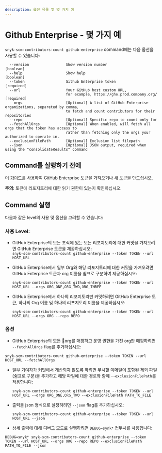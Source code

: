 ```yaml
---
description: 옵션 목록 및 몇 가지 예
---
```


# Github Enterprise - 몇 가지 예

`snyk-scm-contributors-count github-enterprise` command에는 다음 옵션을 사용할 수 있습니다:

```
  --version                 Show version number                        [boolean]
  --help                    Show help                                  [boolean]
  --token                   Github Enterprise token                    [required]
  --url                     Your GitHub host custom URL, 
                            for example, https://ghe.prod.company.org/ [required]
  --orgs                    [Optional] A list of GitHub Enterprise organizations, separeted by comma, 
                            to fetch and count contributors for their repositories              
  --repo                    [Optional] Specific repo to count only for
  --fetchAllOrgs            [Optional] When enabled, will fetch all orgs that the token has access to
                            rather than fetching only the orgs your authorized to operate in.
  --exclusionFilePath       [Optional] Exclusion list filepath
  --json                    [Optional] JSON output, required when using the "consolidateResults" command
```

## **Command를 실행하기 전에**

이 [가이드](https://docs.github.com/en/authentication/keeping-your-account-and-data-secure/creating-a-personal-access-token)를 사용하여 GitHub Enterprise 토큰을 가져오거나 새 토큰을 만드십시오.

**주의:** 토큰에 리포지토리에 대한 읽기 권한이 있는지 확인하십시오.

## Command 실행

다음과 같은 level의 사용 및 옵션을 고려할 수 있습니다:

### 사용 Level:

* GitHub Enterprise의 모든 조직에 있는 모든 리포지토리에 대한 커밋을 가져오려면 GitHub Enterprise 토큰을 제공하십시오:\
  `snyk-scm-contributors-count github-enterprise --token TOKEN --url HOST_URL`
*   GitHub Enterprise에서 일부 Org와 해당 리포지토리에 대한 커밋을 가져오려면 GitHub Enterprise 토큰과 org 이름을 쉼표로 구분하여 제공하십시오:

    ```
    snyk-scm-contributors-count github-enterprise --token TOKEN --url HOST_URL --orgs ORG_ONE,ORG_TWO,ORG_THREE
    ```
*   GitHub Enterprise에서 하나의 리포지토리만 커밋하려면 GitHub Enterprise 토큰, 하나의 Org 이름 및 하나의 리포지토리 이름을 제공하십시오:

    ```
    snyk-scm-contributors-count github-enterprise --token TOKEN --url HOST_URL --orgs ORG --repo REPO
    ```

### 옵션

* GitHub Enterprise의 모든 org를 매핑하고 운영 권한을 가진 org만 매핑하려면 `--fetchAllOrgs` flag를 추가하십시오:

```
snyk-scm-contributors-count github-enterprise --token TOKEN --url HOST_URL --fetchAllOrgs
```

*   일부 기여자가 커밋에서 계산되지 않도록 하려면 무시할 이메일이 포함된 제외 파일(쉼표로 구분)을 추가하고 해당 파일에 대한 경로와 함께 `--exclusionFilePath`를 적용합니다:

    ```
    snyk-scm-contributors-count github-enterprise --token TOKEN --url HOST_URL --orgs ORG_ONE,ORG_TWO --exclusionFilePath PATH_TO_FILE
    ```
*   출력을 json 형식으로 설정하려면 `--json` flag를 추가하십시오:

    ```
    snyk-scm-contributors-count github-enterprise --token TOKEN --url HOST_URL --json
    ```
* 상세 출력에 대해 디버그 모드로 실행하려면 `DEBUG=synk*` 접두사를 사용합니다:

```
DEBUG=snyk* snyk-scm-contributors-count github-enterprise --token TOKEN --url HOST_URL --orgs ORG --repo REPO --exclusionFilePath PATH_TO_FILE --json
```
